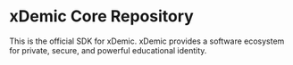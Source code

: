 # xDemic Core Repository

This is the official SDK for xDemic. xDemic provides a software ecosystem for private, secure, and powerful educational identity.
